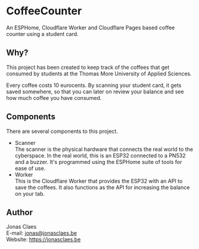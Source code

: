 # CoffeeCounter
An ESPHome, Cloudflare Worker and Cloudflare Pages based coffee counter using a student card.

## Why?
This project has been created to keep track of the coffees that get consumed by students at the Thomas More University of Applied Sciences.

Every coffee costs 10 eurocents. By scanning your student card, it gets saved somewhere, so that you can later on review your balance and see how much coffee you have consumed.

## Components
There are several components to this project.

- Scanner  
  The scanner is the physical hardware that connects the real world to the cyberspace. In the real world, this is an ESP32 connected to a PN532 and a buzzer. It's programmed using the ESPHome suite of tools for ease of use.
- Worker  
  This is the Cloudflare Worker that provides the ESP32 with an API to save the coffees. It also functions as the API for increasing the balance on your tab.

## Author
Jonas Claes  
E-mail: [jonas@jonasclaes.be](mailto:jonas@jonasclaes.be)  
Website: https://jonasclaes.be  
